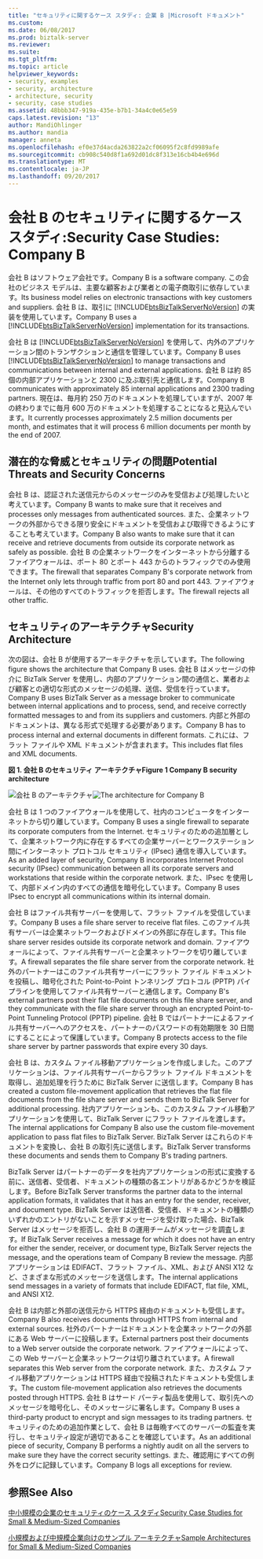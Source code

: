 ```yaml
---
title: "セキュリティに関するケース スタディ: 企業 B |Microsoft ドキュメント"
ms.custom: 
ms.date: 06/08/2017
ms.prod: biztalk-server
ms.reviewer: 
ms.suite: 
ms.tgt_pltfrm: 
ms.topic: article
helpviewer_keywords:
- security, examples
- security, architecture
- architecture, security
- security, case studies
ms.assetid: 48bbb347-919a-435e-b7b1-34a4c0e65e59
caps.latest.revision: "13"
author: MandiOhlinger
ms.author: mandia
manager: anneta
ms.openlocfilehash: ef0e37d4acda263822a2cf06095f2c8fd9989afe
ms.sourcegitcommit: cb908c540d8f1a692d01dc8f313e16cb4b4e696d
ms.translationtype: MT
ms.contentlocale: ja-JP
ms.lasthandoff: 09/20/2017
---
```

# <a name="security-case-studies-company-b"></a><span data-ttu-id="ed3ff-102">会社 B のセキュリティに関するケース スタディ:</span><span class="sxs-lookup"><span data-stu-id="ed3ff-102">Security Case Studies: Company B</span></span>
<span data-ttu-id="ed3ff-103">会社 B はソフトウェア会社です。</span><span class="sxs-lookup"><span data-stu-id="ed3ff-103">Company B is a software company.</span></span> <span data-ttu-id="ed3ff-104">この会社のビジネス モデルは、主要な顧客および業者との電子商取引に依存しています。</span><span class="sxs-lookup"><span data-stu-id="ed3ff-104">Its business model relies on electronic transactions with key customers and suppliers.</span></span> <span data-ttu-id="ed3ff-105">会社 B は、取引に [!INCLUDE[btsBizTalkServerNoVersion](../includes/btsbiztalkservernoversion-md.md)] の実装を使用しています。</span><span class="sxs-lookup"><span data-stu-id="ed3ff-105">Company B uses a [!INCLUDE[btsBizTalkServerNoVersion](../includes/btsbiztalkservernoversion-md.md)] implementation for its transactions.</span></span>  
  
 <span data-ttu-id="ed3ff-106">会社 B は [!INCLUDE[btsBizTalkServerNoVersion](../includes/btsbiztalkservernoversion-md.md)] を使用して、内外のアプリケーション間のトランザクションと通信を管理しています。</span><span class="sxs-lookup"><span data-stu-id="ed3ff-106">Company B uses [!INCLUDE[btsBizTalkServerNoVersion](../includes/btsbiztalkservernoversion-md.md)] to manage transactions and communications between internal and external applications.</span></span> <span data-ttu-id="ed3ff-107">会社 B は約 85 個の内部アプリケーションと 2300 に及ぶ取引先と通信します。</span><span class="sxs-lookup"><span data-stu-id="ed3ff-107">Company B communicates with approximately 85 internal applications and 2300 trading partners.</span></span> <span data-ttu-id="ed3ff-108">現在は、毎月約 250 万のドキュメントを処理していますが、2007 年の終わりまでに毎月 600 万のドキュメントを処理することになると見込んでいます。</span><span class="sxs-lookup"><span data-stu-id="ed3ff-108">It currently processes approximately 2.5 million documents per month, and estimates that it will process 6 million documents per month by the end of 2007.</span></span>  
  
## <a name="potential-threats-and-security-concerns"></a><span data-ttu-id="ed3ff-109">潜在的な脅威とセキュリティの問題</span><span class="sxs-lookup"><span data-stu-id="ed3ff-109">Potential Threats and Security Concerns</span></span>  
 <span data-ttu-id="ed3ff-110">会社 B は、認証された送信元からのメッセージのみを受信および処理したいと考えています。</span><span class="sxs-lookup"><span data-stu-id="ed3ff-110">Company B wants to make sure that it receives and processes only messages from authenticated sources.</span></span> <span data-ttu-id="ed3ff-111">また、企業ネットワークの外部からできる限り安全にドキュメントを受信および取得できるようにすることも考えています。</span><span class="sxs-lookup"><span data-stu-id="ed3ff-111">Company B also wants to make sure that it can receive and retrieve documents from outside its corporate network as safely as possible.</span></span> <span data-ttu-id="ed3ff-112">会社 B の企業ネットワークをインターネットから分離するファイアウォールは、ポート 80 とポート 443 からのトラフィックでのみ使用できます。</span><span class="sxs-lookup"><span data-stu-id="ed3ff-112">The firewall that separates Company B's corporate network from the Internet only lets through traffic from port 80 and port 443.</span></span> <span data-ttu-id="ed3ff-113">ファイアウォールは、その他のすべてのトラフィックを拒否します。</span><span class="sxs-lookup"><span data-stu-id="ed3ff-113">The firewall rejects all other traffic.</span></span>  
  
## <a name="security-architecture"></a><span data-ttu-id="ed3ff-114">セキュリティのアーキテクチャ</span><span class="sxs-lookup"><span data-stu-id="ed3ff-114">Security Architecture</span></span>  
 <span data-ttu-id="ed3ff-115">次の図は、会社 B が使用するアーキテクチャを示しています。</span><span class="sxs-lookup"><span data-stu-id="ed3ff-115">The following figure shows the architecture that Company B uses.</span></span> <span data-ttu-id="ed3ff-116">会社 B はメッセージの仲介に BizTalk Server を使用し、内部のアプリケーション間の通信と、業者および顧客との適切な形式のメッセージの処理、送信、受信を行っています。</span><span class="sxs-lookup"><span data-stu-id="ed3ff-116">Company B uses BizTalk Server as a message broker to communicate between internal applications and to process, send, and receive correctly formatted messages to and from its suppliers and customers.</span></span> <span data-ttu-id="ed3ff-117">内部と外部のドキュメントは、異なる形式で処理する必要があります。</span><span class="sxs-lookup"><span data-stu-id="ed3ff-117">Company B has to process internal and external documents in different formats.</span></span> <span data-ttu-id="ed3ff-118">これには、フラット ファイルや XML ドキュメントが含まれます。</span><span class="sxs-lookup"><span data-stu-id="ed3ff-118">This includes flat files and XML documents.</span></span>  
  
 <span data-ttu-id="ed3ff-119">**図 1. 会社 B のセキュリティ アーキテクチャ**</span><span class="sxs-lookup"><span data-stu-id="ed3ff-119">**Figure 1 Company B security architecture**</span></span>  
  
 <span data-ttu-id="ed3ff-120">![会社 B のアーキテクチャ](../core/media/bpi-cp-pc-company-b.gif "BPI_CP_PC_COMPANY_B")</span><span class="sxs-lookup"><span data-stu-id="ed3ff-120">![The architecture for Company B](../core/media/bpi-cp-pc-company-b.gif "BPI_CP_PC_COMPANY_B")</span></span>  
  
 <span data-ttu-id="ed3ff-121">会社 B は 1 つのファイアウォールを使用して、社内のコンピュータをインターネットから切り離しています。</span><span class="sxs-lookup"><span data-stu-id="ed3ff-121">Company B uses a single firewall to separate its corporate computers from the Internet.</span></span> <span data-ttu-id="ed3ff-122">セキュリティのための追加層として、企業ネットワーク内に存在するすべての企業サーバーとワークステーション間にインターネット プロトコル セキュリティ (IPsec) 通信を導入しています。</span><span class="sxs-lookup"><span data-stu-id="ed3ff-122">As an added layer of security, Company B incorporates Internet Protocol security (IPsec) communication between all its corporate servers and workstations that reside within the corporate network.</span></span> <span data-ttu-id="ed3ff-123">また、IPsec を使用して、内部ドメイン内のすべての通信を暗号化しています。</span><span class="sxs-lookup"><span data-stu-id="ed3ff-123">Company B uses IPsec to encrypt all communications within its internal domain.</span></span>  
  
 <span data-ttu-id="ed3ff-124">会社 B はファイル共有サーバーを使用して、フラット ファイルを受信しています。</span><span class="sxs-lookup"><span data-stu-id="ed3ff-124">Company B uses a file share server to receive flat files.</span></span> <span data-ttu-id="ed3ff-125">このファイル共有サーバーは企業ネットワークおよびドメインの外部に存在します。</span><span class="sxs-lookup"><span data-stu-id="ed3ff-125">This file share server resides outside its corporate network and domain.</span></span> <span data-ttu-id="ed3ff-126">ファイアウォールによって、ファイル共有サーバーと企業ネットワークを切り離しています。</span><span class="sxs-lookup"><span data-stu-id="ed3ff-126">A firewall separates the file share server from the corporate network.</span></span> <span data-ttu-id="ed3ff-127">社外のパートナーはこのファイル共有サーバーにフラット ファイル ドキュメントを投稿し、暗号化された Point-to-Point トンネリング プロトコル (PPTP) パイプラインを使用してファイル共有サーバーと通信します。</span><span class="sxs-lookup"><span data-stu-id="ed3ff-127">Company B's external partners post their flat file documents on this file share server, and they communicate with the file share server through an encrypted Point-to-Point Tunneling Protocol (PPTP) pipeline.</span></span> <span data-ttu-id="ed3ff-128">会社 B ではパートナーによるファイル共有サーバーへのアクセスを、パートナーのパスワードの有効期限を 30 日間にすることによって保護しています。</span><span class="sxs-lookup"><span data-stu-id="ed3ff-128">Company B protects access to the file share server by partner passwords that expire every 30 days.</span></span>  
  
 <span data-ttu-id="ed3ff-129">会社 B は、カスタム ファイル移動アプリケーションを作成しました。このアプリケーションは、ファイル共有サーバーからフラット ファイル ドキュメントを取得し、追加処理を行うために BizTalk Server に送信します。</span><span class="sxs-lookup"><span data-stu-id="ed3ff-129">Company B has created a custom file-movement application that retrieves the flat file documents from the file share server and sends them to BizTalk Server for additional processing.</span></span> <span data-ttu-id="ed3ff-130">社内アプリケーションも、このカスタム ファイル移動アプリケーションを使用して、BizTalk Server にフラット ファイルを渡します。</span><span class="sxs-lookup"><span data-stu-id="ed3ff-130">The internal applications for Company B also use the custom file-movement application to pass flat files to BizTalk Server.</span></span> <span data-ttu-id="ed3ff-131">BizTalk Server はこれらのドキュメントを変換し、会社 B の取引先に送信します。</span><span class="sxs-lookup"><span data-stu-id="ed3ff-131">BizTalk Server transforms these documents and sends them to Company B's trading partners.</span></span>  
  
 <span data-ttu-id="ed3ff-132">BizTalk Server はパートナーのデータを社内アプリケーションの形式に変換する前に、送信者、受信者、ドキュメントの種類の各エントリがあるかどうかを検証します。</span><span class="sxs-lookup"><span data-stu-id="ed3ff-132">Before BizTalk Server transforms the partner data to the internal application formats, it validates that it has an entry for the sender, receiver, and document type.</span></span> <span data-ttu-id="ed3ff-133">BizTalk Server は送信者、受信者、ドキュメントの種類のいずれかのエントリがないことを示すメッセージを受け取った場合、BizTalk Server はメッセージを拒否し、会社 B の運用チームがメッセージを調査します。</span><span class="sxs-lookup"><span data-stu-id="ed3ff-133">If BizTalk Server receives a message for which it does not have an entry for either the sender, receiver, or document type, BizTalk Server rejects the message, and the operations team of Company B review the message.</span></span> <span data-ttu-id="ed3ff-134">内部アプリケーションは EDIFACT、フラット ファイル、XML、および ANSI X12 など、さまざまな形式のメッセージを送信します。</span><span class="sxs-lookup"><span data-stu-id="ed3ff-134">The internal applications send messages in a variety of formats that include EDIFACT, flat file, XML, and ANSI X12.</span></span>  
  
 <span data-ttu-id="ed3ff-135">会社 B は内部と外部の送信元から HTTPS 経由のドキュメントも受信します。</span><span class="sxs-lookup"><span data-stu-id="ed3ff-135">Company B also receives documents through HTTPS from internal and external sources.</span></span> <span data-ttu-id="ed3ff-136">社外のパートナーはドキュメントを企業ネットワークの外部にある Web サーバーに投稿します。</span><span class="sxs-lookup"><span data-stu-id="ed3ff-136">External partners post their documents to a Web server outside the corporate network.</span></span> <span data-ttu-id="ed3ff-137">ファイアウォールによって、この Web サーバーと企業ネットワークは切り離されています。</span><span class="sxs-lookup"><span data-stu-id="ed3ff-137">A firewall separates this Web server from the corporate network.</span></span> <span data-ttu-id="ed3ff-138">また、カスタム ファイル移動アプリケーションは HTTPS 経由で投稿されたドキュメントも受信します。</span><span class="sxs-lookup"><span data-stu-id="ed3ff-138">The custom file-movement application also retrieves the documents posted through HTTPS.</span></span> <span data-ttu-id="ed3ff-139">会社 B はサード パーティ製品を使用して、取引先へのメッセージを暗号化し、そのメッセージに署名します。</span><span class="sxs-lookup"><span data-stu-id="ed3ff-139">Company B uses a third-party product to encrypt and sign messages to its trading partners.</span></span> <span data-ttu-id="ed3ff-140">セキュリティのための追加作業として、会社 B は毎晩すべてのサーバーの監査を実行し、セキュリティ設定が適切であることを確認しています。</span><span class="sxs-lookup"><span data-stu-id="ed3ff-140">As an additional piece of security, Company B performs a nightly audit on all the servers to make sure they have the correct security settings.</span></span> <span data-ttu-id="ed3ff-141">また、確認用にすべての例外をログに記録しています。</span><span class="sxs-lookup"><span data-stu-id="ed3ff-141">Company B logs all exceptions for review.</span></span>  
  
## <a name="see-also"></a><span data-ttu-id="ed3ff-142">参照</span><span class="sxs-lookup"><span data-stu-id="ed3ff-142">See Also</span></span>  
 
 [<span data-ttu-id="ed3ff-143">中小規模の企業のセキュリティのケース スタディ</span><span class="sxs-lookup"><span data-stu-id="ed3ff-143">Security Case Studies for Small & Medium-Sized Companies</span></span>](../core/security-case-studies-for-small-to-medium-sized-companies.md)   
 
 [<span data-ttu-id="ed3ff-144">小規模および中規模企業向けのサンプル アーキテクチャ</span><span class="sxs-lookup"><span data-stu-id="ed3ff-144">Sample Architectures for Small & Medium-Sized Companies</span></span>](../core/sample-architectures-for-small-medium-sized-companies.md)